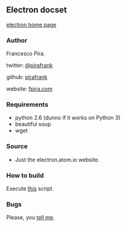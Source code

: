 ## Electron docset

[electron home page](http://electron.atom.io)

### Author

Francesco Pira.

twitter: [@pirafrank](http://twitter.com/pirafrank)

github: [pirafrank](http://github.com/pirafrank)

website: [fpira.com](http://fpira.com)

### Requirements

- python 2.6 (dunno if it works on Python 3)
- beautiful soup
- wget

### Source

- Just the electron.atom.io website.

### How to build

Execute [this]() script.

### Bugs

Please, you [tell me](http://fpira.com/contacts).

